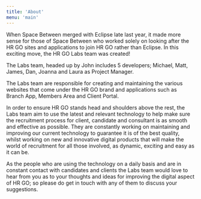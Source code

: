 ```yaml
---
title: 'About'
menu: 'main'
---
```


When Space Between merged with Eclipse late last year, it made more sense for those of Space Between who worked solely on looking after the HR GO sites and applications to join HR GO rather than Eclipse.  In this exciting move, the HR GO Labs team was created!

The Labs team, headed up by John includes 5 developers; Michael, Matt, James, Dan, Joanna and Laura as Project Manager.

The Labs team are responsible for creating and maintaining the various websites that come under the HR GO brand and applications such as Branch App, Members Area and Client Portal.  

In order to ensure HR GO stands head and shoulders above the rest, the Labs team aim to use the latest and relevant technology to help make sure the recruitment process for client, candidate and consultant is as smooth and effective as possible. They are constantly working on maintaining and improving our current technology to guarantee it is of the best quality, whilst working on new and innovative digital products that will make the world of recruitment for all those involved, as dynamic, exciting and easy as it can be. 

As the people who are using the technology on a daily basis and are in constant contact with candidates and clients the Labs team would love to hear from you as to your thoughts and ideas for improving the digital aspect of HR GO; so please do get in touch with any of them to discuss your suggestions.
